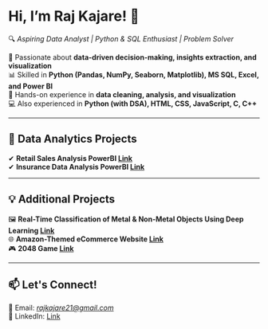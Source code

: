 # Hi, I’m Raj Kajare! 👋  
🔍 *Aspiring Data Analyst | Python & SQL Enthusiast | Problem Solver*  

📌 Passionate about **data-driven decision-making, insights extraction, and visualization**  
📊 Skilled in **Python (Pandas, NumPy, Seaborn, Matplotlib), MS SQL, Excel, and Power BI**  
🚀 Hands-on experience in **data cleaning, analysis, and visualization**  
💻 Also experienced in **Python (with DSA), HTML, CSS, JavaScript, C, C++**  
  



---

## 📂 Data Analytics Projects  
✔ **Retail Sales Analysis PowerBI [Link](https://github.com/rajkajare/Retail-Sales-Analysis-PowerBI)**  
✔ **Insurance Data Analysis PowerBI [Link](https://github.com/rajkajare/Insurance-Data-Analysis-PowerBI)**

---

## 💡 Additional Projects  
🖼 **Real-Time Classification of Metal & Non-Metal Objects Using Deep Learning [Link](https://github.com/rajkajare/Real-Time-Classification-of-Metal-And-Non-Metal-Objects-Using-Deep-Learning)**  
🌐 **Amazon-Themed eCommerce Website [Link](https://github.com/rajkajare/ecommerce-website)**  
🎮 **2048 Game [Link](https://github.com/rajkajare/2048-Game)**


---

## 📫 Let's Connect!  
📧 Email: *rajkajare21@gmail.com*  
🔗 LinkedIn: [Link](https://www.linkedin.com/in/rajkajare/)  

